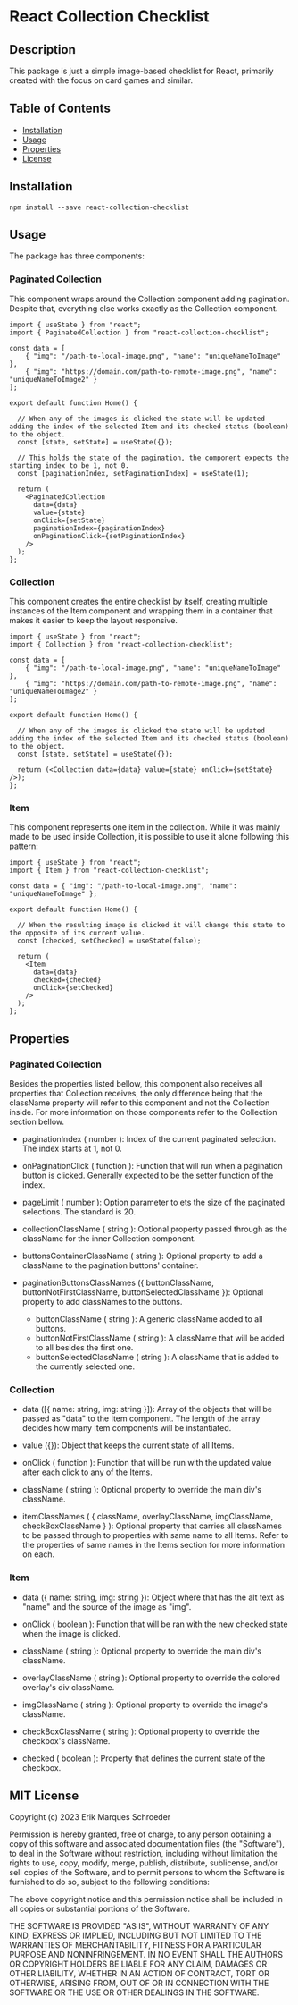 # React Collection Checklist

## Description

This package is just a simple image-based checklist for React, primarily created with the focus on card games and similar.

## Table of Contents

- [Installation](#installation)
- [Usage](#usage)
- [Properties](#properties)
- [License](#mit-license)

## Installation

```
npm install --save react-collection-checklist
```

## Usage

The package has three components:

### Paginated Collection

This component wraps around the Collection component adding pagination. Despite that, everything else works exactly as the Collection component.

```
import { useState } from "react";
import { PaginatedCollection } from "react-collection-checklist";

const data = [
    { "img": "/path-to-local-image.png", "name": "uniqueNameToImage" },
    { "img": "https://domain.com/path-to-remote-image.png", "name": "uniqueNameToImage2" }
];

export default function Home() {

  // When any of the images is clicked the state will be updated adding the index of the selected Item and its checked status (boolean) to the object.
  const [state, setState] = useState({});

  // This holds the state of the pagination, the component expects the starting index to be 1, not 0.
  const [paginationIndex, setPaginationIndex] = useState(1);

  return (
    <PaginatedCollection
      data={data}
      value={state}
      onClick={setState}
      paginationIndex={paginationIndex}
      onPaginationClick={setPaginationIndex}
    />
  );
};

```

### Collection

This component creates the entire checklist by itself, creating multiple instances of the Item component and wrapping them in a container that makes it easier to keep the layout responsive.

```
import { useState } from "react";
import { Collection } from "react-collection-checklist";

const data = [
    { "img": "/path-to-local-image.png", "name": "uniqueNameToImage" },
    { "img": "https://domain.com/path-to-remote-image.png", "name": "uniqueNameToImage2" }
];

export default function Home() {

  // When any of the images is clicked the state will be updated adding the index of the selected Item and its checked status (boolean) to the object.
  const [state, setState] = useState({});

  return (<Collection data={data} value={state} onClick={setState} />);
};

```

### Item

This component represents one item in the collection. While it was mainly made to be used inside Collection, it is possible to use it alone following this pattern:

```
import { useState } from "react";
import { Item } from "react-collection-checklist";

const data = { "img": "/path-to-local-image.png", "name": "uniqueNameToImage" };

export default function Home() {

  // When the resulting image is clicked it will change this state to the opposite of its current value.
  const [checked, setChecked] = useState(false);

  return (
    <Item
      data={data}
      checked={checked}
      onClick={setChecked}
    />
  );
};
```

## Properties

### Paginated Collection

Besides the properties listed bellow, this component also receives all properties that Collection receives, the only difference being that the className property will refer to this component and not the Collection inside. For more information on those components refer to the Collection section bellow.

- paginationIndex ( number ): Index of the current paginated selection. The index starts at 1, not 0.

- onPaginationClick ( function ): Function that will run when a pagination button is clicked. Generally expected to be the setter function of the index.

- pageLimit ( number ): Option parameter to ets the size of the paginated selections. The standard is 20.

- collectionClassName ( string ): Optional property passed through as the className for the inner Collection component.

- buttonsContainerClassName ( string ): Optional property to add a className to the pagination buttons' container.

- paginationButtonsClassNames ({ buttonClassName, buttonNotFirstClassName, buttonSelectedClassName }): Optional property to add classNames to the buttons.
  - buttonClassName ( string ): A generic className added to all buttons.
  - buttonNotFirstClassName ( string ): A className that will be added to all besides the first one.
  - buttonSelectedClassName ( string ): A className that is added to the currently selected one.

### Collection

- data ([{ name: string, img: string }]): Array of the objects that will be passed as "data" to the Item component. The length of the array decides how many Item components will be instantiated.

- value ({}): Object that keeps the current state of all Items.

- onClick ( function ): Function that will be run with the updated value after each click to any of the Items.

- className ( string ): Optional property to override the main div's className.

- itemClassNames ( { className, overlayClassName, imgClassName, checkBoxClassName } ): Optional property that carries all classNames to be passed through to properties with same name to all Items. Refer to the properties of same names in the Items section for more information on each.

### Item

- data ({ name: string, img: string }): Object where that has the alt text as "name" and the source of the image as "img".

- onClick ( boolean ): Function that will be ran with the new checked state when the image is clicked.

- className ( string ): Optional property to override the main div's className.

- overlayClassName ( string ): Optional property to override the colored overlay's div className.

- imgClassName ( string ): Optional property to override the image's className.

- checkBoxClassName ( string ): Optional property to override the checkbox's className.

- checked ( boolean ): Property that defines the current state of the checkbox.

## MIT License

Copyright (c) 2023 Erik Marques Schroeder

Permission is hereby granted, free of charge, to any person obtaining a copy
of this software and associated documentation files (the "Software"), to deal
in the Software without restriction, including without limitation the rights
to use, copy, modify, merge, publish, distribute, sublicense, and/or sell
copies of the Software, and to permit persons to whom the Software is
furnished to do so, subject to the following conditions:

The above copyright notice and this permission notice shall be included in all
copies or substantial portions of the Software.

THE SOFTWARE IS PROVIDED "AS IS", WITHOUT WARRANTY OF ANY KIND, EXPRESS OR
IMPLIED, INCLUDING BUT NOT LIMITED TO THE WARRANTIES OF MERCHANTABILITY,
FITNESS FOR A PARTICULAR PURPOSE AND NONINFRINGEMENT. IN NO EVENT SHALL THE
AUTHORS OR COPYRIGHT HOLDERS BE LIABLE FOR ANY CLAIM, DAMAGES OR OTHER
LIABILITY, WHETHER IN AN ACTION OF CONTRACT, TORT OR OTHERWISE, ARISING FROM,
OUT OF OR IN CONNECTION WITH THE SOFTWARE OR THE USE OR OTHER DEALINGS IN THE
SOFTWARE.
